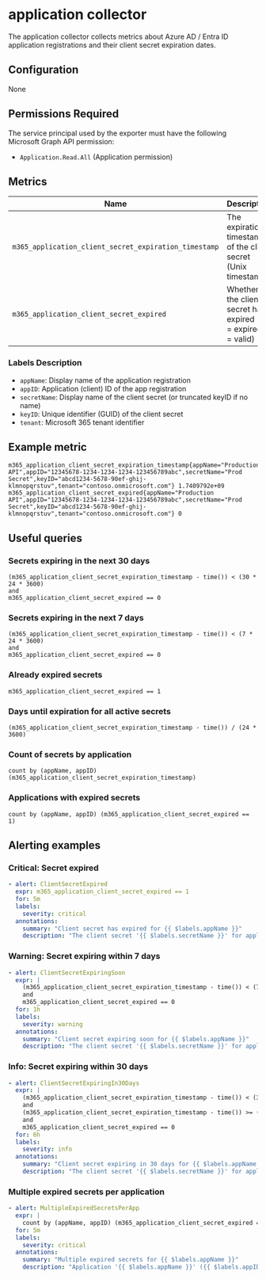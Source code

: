 # application collector

The application collector collects metrics about Azure AD / Entra ID application registrations and their client secret expiration dates.

## Configuration

None

## Permissions Required

The service principal used by the exporter must have the following Microsoft Graph API permission:
- `Application.Read.All` (Application permission)

## Metrics

| Name                                                      | Description                                                          | Type  | Labels                                                    |
|-----------------------------------------------------------|----------------------------------------------------------------------|-------|-----------------------------------------------------------|
| `m365_application_client_secret_expiration_timestamp`     | The expiration timestamp of the client secret (Unix timestamp)       | Gauge | `appName`,`appID`,`secretName`,`keyID`,`tenant`           |
| `m365_application_client_secret_expired`                  | Whether the client secret has expired (1 = expired, 0 = valid)       | Gauge | `appName`,`appID`,`secretName`,`keyID`,`tenant`           |

### Labels Description

- `appName`: Display name of the application registration
- `appID`: Application (client) ID of the app registration
- `secretName`: Display name of the client secret (or truncated keyID if no name)
- `keyID`: Unique identifier (GUID) of the client secret
- `tenant`: Microsoft 365 tenant identifier

## Example metric

```
m365_application_client_secret_expiration_timestamp{appName="Production API",appID="12345678-1234-1234-1234-123456789abc",secretName="Prod Secret",keyID="abcd1234-5678-90ef-ghij-klmnopqrstuv",tenant="contoso.onmicrosoft.com"} 1.7409792e+09
m365_application_client_secret_expired{appName="Production API",appID="12345678-1234-1234-1234-123456789abc",secretName="Prod Secret",keyID="abcd1234-5678-90ef-ghij-klmnopqrstuv",tenant="contoso.onmicrosoft.com"} 0
```

## Useful queries

### Secrets expiring in the next 30 days
```promql
(m365_application_client_secret_expiration_timestamp - time()) < (30 * 24 * 3600)
and
m365_application_client_secret_expired == 0
```

### Secrets expiring in the next 7 days
```promql
(m365_application_client_secret_expiration_timestamp - time()) < (7 * 24 * 3600)
and
m365_application_client_secret_expired == 0
```

### Already expired secrets
```promql
m365_application_client_secret_expired == 1
```

### Days until expiration for all active secrets
```promql
(m365_application_client_secret_expiration_timestamp - time()) / (24 * 3600)
```

### Count of secrets by application
```promql
count by (appName, appID) (m365_application_client_secret_expiration_timestamp)
```

### Applications with expired secrets
```promql
count by (appName, appID) (m365_application_client_secret_expired == 1)
```

## Alerting examples

### Critical: Secret expired
```yaml
- alert: ClientSecretExpired
  expr: m365_application_client_secret_expired == 1
  for: 5m
  labels:
    severity: critical
  annotations:
    summary: "Client secret has expired for {{ $labels.appName }}"
    description: "The client secret '{{ $labels.secretName }}' for application '{{ $labels.appName }}' ({{ $labels.appID }}) has expired. Services using this secret will fail authentication."
```

### Warning: Secret expiring within 7 days
```yaml
- alert: ClientSecretExpiringSoon
  expr: |
    (m365_application_client_secret_expiration_timestamp - time()) < (7 * 24 * 3600)
    and
    m365_application_client_secret_expired == 0
  for: 1h
  labels:
    severity: warning
  annotations:
    summary: "Client secret expiring soon for {{ $labels.appName }}"
    description: "The client secret '{{ $labels.secretName }}' for application '{{ $labels.appName }}' ({{ $labels.appID }}) will expire in {{ $value | humanizeDuration }}. Please rotate the secret before expiration."
```

### Info: Secret expiring within 30 days
```yaml
- alert: ClientSecretExpiringIn30Days
  expr: |
    (m365_application_client_secret_expiration_timestamp - time()) < (30 * 24 * 3600)
    and
    (m365_application_client_secret_expiration_timestamp - time()) >= (7 * 24 * 3600)
    and
    m365_application_client_secret_expired == 0
  for: 6h
  labels:
    severity: info
  annotations:
    summary: "Client secret expiring in 30 days for {{ $labels.appName }}"
    description: "The client secret '{{ $labels.secretName }}' for application '{{ $labels.appName }}' ({{ $labels.appID }}) will expire in {{ $value | humanizeDuration }}. Plan to rotate this secret soon."
```

### Multiple expired secrets per application
```yaml
- alert: MultipleExpiredSecretsPerApp
  expr: |
    count by (appName, appID) (m365_application_client_secret_expired == 1) > 1
  for: 5m
  labels:
    severity: critical
  annotations:
    summary: "Multiple expired secrets for {{ $labels.appName }}"
    description: "Application '{{ $labels.appName }}' ({{ $labels.appID }}) has {{ $value }} expired client secrets. This may indicate a maintenance issue."
```
